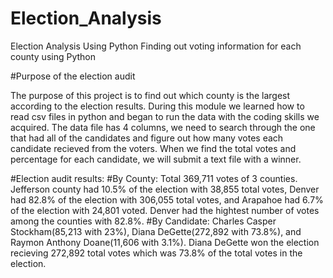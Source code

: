 # Election_Analysis
Election Analysis Using Python 
Finding out voting information for each county using Python

#Purpose of the election audit

The purpose of this project is to find out which county is the largest according to the election results. During this module we learned how to read csv files in python and began to run the data with the coding skills we acquired. The data file has 4 columns, we need to search through the one that had all of the candidates and figure out how many votes each candidate recieved from the voters. When we find the total votes and percentage for each candidate,  we will submit a text file with a winner.

#Election audit results: 
#By County: Total 369,711 votes of 3 counties. Jefferson county had 10.5% of the election with 38,855 total votes, Denver had 82.8% of the election with 306,055 total votes, and Arapahoe had 6.7% of the election with 24,801 voted. Denver had the hightest number of votes among the counties with 82.8%. 
#By Candidate: Charles Casper Stockham(85,213 with 23%), Diana DeGette(272,892 with 73.8%), and Raymon Anthony Doane(11,606 with 3.1%). Diana DeGette won the election recieving 272,892 total votes which was 73.8% of the total votes in the election. 
